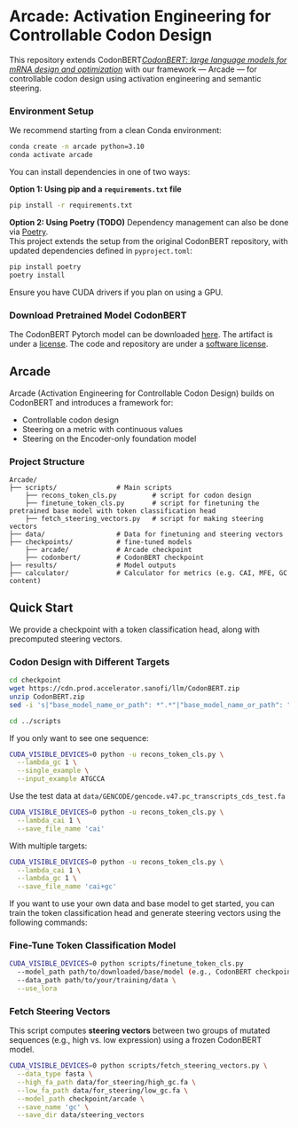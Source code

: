 # Arcade: Activation Engineering for Controllable Codon Design

This repository extends CodonBERT[*CodonBERT: large language models for mRNA design and optimization*](https://www.biorxiv.org/content/10.1101/2023.09.09.556981v1) with our framework — Arcade — for controllable codon design using activation engineering and semantic steering.

### Environment Setup

We recommend starting from a clean Conda environment:

```bash
conda create -n arcade python=3.10
conda activate arcade
```
You can install dependencies in one of two ways:

**Option 1: Using pip and a `requirements.txt` file**
```bash
pip install -r requirements.txt
```

**Option 2: Using Poetry (TODO)** 
Dependency management can also be done via [Poetry](https://python-poetry.org/).  
This project extends the setup from the original CodonBERT repository, with updated dependencies defined in `pyproject.toml`:

```bash
pip install poetry
poetry install
```
Ensure you have CUDA drivers if you plan on using a GPU.

### Download Pretrained Model CodonBERT

The CodonBERT Pytorch model can be downloaded [here](https://cdn.prod.accelerator.sanofi/llm/CodonBERT.zip). The artifact is under a [license](ARTIFACT_LICENSE.md).
The code and repository are under a [software license](SOFTWARE_LICENSE.md).

## Arcade
Arcade (Activation Engineering for Controllable Codon Design) builds on CodonBERT and introduces a framework for:
- Controllable codon design
- Steering on a metric with continuous values
- Steering on the Encoder-only foundation model

### Project Structure

```
Arcade/
├── scripts/               # Main scripts 
    ├── recons_token_cls.py         # script for codon design
    ├── finetune_token_cls.py       # script for finetuning the pretrained base model with token classification head
    ├── fetch_steering_vectors.py   # script for making steering vectors
├── data/                  # Data for finetuning and steering vectors
├── checkpoints/           # fine-tuned models
    ├── arcade/            # Arcade checkpoint
    ├── codonbert/         # CodonBERT checkpoint
├── results/               # Model outputs
├── calculator/            # Calculator for metrics (e.g. CAI, MFE, GC content)
``` 

## Quick Start

We provide a checkpoint with a token classification head, along with precomputed steering vectors.

### Codon Design with Different Targets
```bash
cd checkpoint
wget https://cdn.prod.accelerator.sanofi/llm/CodonBERT.zip
unzip CodonBERT.zip
sed -i 's|"base_model_name_or_path": *".*"|"base_model_name_or_path": "'"$(realpath codonbert/)"'"|g' arcade/adapter_config.json
```

```bash
cd ../scripts
```

If you only want to see one sequence:
```bash
CUDA_VISIBLE_DEVICES=0 python -u recons_token_cls.py \
  --lambda_gc 1 \
  --single_example \
  --input_example ATGCCA
```

Use the test data at `data/GENCODE/gencode.v47.pc_transcripts_cds_test.fa`
```bash
CUDA_VISIBLE_DEVICES=0 python -u recons_token_cls.py \
  --lambda_cai 1 \
  --save_file_name 'cai' 
```

With multiple targets:
```bash
CUDA_VISIBLE_DEVICES=0 python -u recons_token_cls.py \
  --lambda_cai 1 \
  --lambda_gc 1 \
  --save_file_name 'cai+gc' 
```



If you want to use your own data and base model to get started, you can train the token classification head and generate steering vectors using the following commands:

### Fine-Tune Token Classification Model

```bash
CUDA_VISIBLE_DEVICES=0 python scripts/finetune_token_cls.py
  --model_path path/to/downloaded/base/model (e.g., CodonBERT checkpoints) \
  --data_path path/to/your/training/data \
  --use_lora
```

### Fetch Steering Vectors

This script computes **steering vectors** between two groups of mutated sequences (e.g., high vs. low expression) using a frozen CodonBERT model.

```bash
CUDA_VISIBLE_DEVICES=0 python scripts/fetch_steering_vectors.py \
  --data_type fasta \
  --high_fa_path data/for_steering/high_gc.fa \
  --low_fa_path data/for_steering/low_gc.fa \
  --model_path checkpoint/arcade \
  --save_name 'gc' \
  --save_dir data/steering_vectors
```

